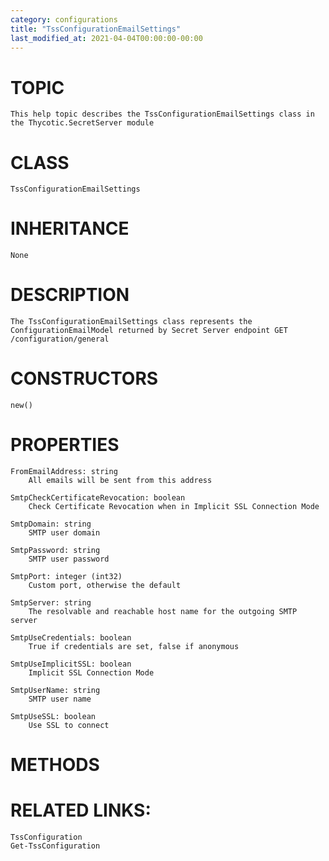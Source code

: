 ```yaml
---
category: configurations
title: "TssConfigurationEmailSettings"
last_modified_at: 2021-04-04T00:00:00-00:00
---
```


# TOPIC
    This help topic describes the TssConfigurationEmailSettings class in the Thycotic.SecretServer module

# CLASS
    TssConfigurationEmailSettings

# INHERITANCE
    None

# DESCRIPTION
    The TssConfigurationEmailSettings class represents the ConfigurationEmailModel returned by Secret Server endpoint GET /configuration/general

# CONSTRUCTORS
    new()

# PROPERTIES
    FromEmailAddress: string
        All emails will be sent from this address

    SmtpCheckCertificateRevocation: boolean
        Check Certificate Revocation when in Implicit SSL Connection Mode

    SmtpDomain: string
        SMTP user domain

    SmtpPassword: string
        SMTP user password

    SmtpPort: integer (int32)
        Custom port, otherwise the default

    SmtpServer: string
        The resolvable and reachable host name for the outgoing SMTP server

    SmtpUseCredentials: boolean
        True if credentials are set, false if anonymous

    SmtpUseImplicitSSL: boolean
        Implicit SSL Connection Mode

    SmtpUserName: string
        SMTP user name

    SmtpUseSSL: boolean
        Use SSL to connect

# METHODS

# RELATED LINKS:
    TssConfiguration
    Get-TssConfiguration